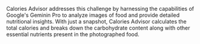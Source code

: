 



Calories Advisor addresses this challenge by harnessing the capabilities of Google's Geminin Pro to analyze images of food and provide detailed nutritional insights. With just a snapshot, Calories Advisor calculates the total calories and breaks down the carbohydrate content along with other essential nutrients present in the photographed food.
